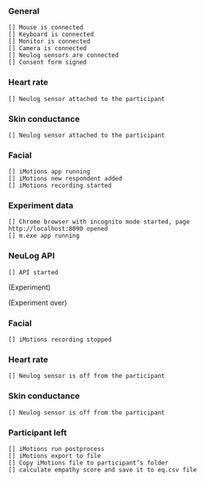 ### General
    [] Mouse is connected
    [] Keyboard is connected
    [] Monitor is connected
    [] Camera is connected
    [] Neulog sensors are connected
    [] Consent form signed

### Heart rate

    [] Neulog sensor attached to the participant

### Skin conductance

    [] Neulog sensor attached to the participant

### Facial
    [] iMotions app running
    [] iMotions new respondent added
    [] iMotions recording started

### Experiment data

    [] Chrome browser with incognito mode started, page http://localhost:8090 opened
    [] m.exe app running

### NeuLog API
    [] API started

(Experiment)

(Experiment over)


### Facial
    [] iMotions recording stopped

### Heart rate
    [] Neulog sensor is off from the participant

### Skin conductance
    [] Neulog sensor is off from the participant

### Participant left
    [] iMotions run postprocess
    [] iMotions export to file
    [] Copy iMotions file to participant’s folder
    [] calculate empathy score and save it to eq.csv file
